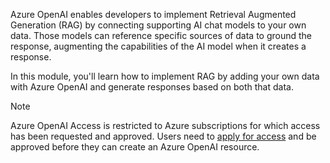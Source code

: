 Azure OpenAI enables developers to implement Retrieval Augmented Generation (RAG) by connecting supporting AI chat models to your own data. Those models can reference specific sources of data to ground the response, augmenting the capabilities of the AI model when it creates a response.

In this module, you'll learn how to implement RAG by adding your own data with Azure OpenAI and generate responses based on both that data.

> [!NOTE]
> Azure OpenAI Access is restricted to Azure subscriptions for which access has been requested and approved. Users need to [apply for access](/azure/cognitive-services/openai/overview#how-do-i-get-access-to-azure-openai?azure-portal=true) and be approved before they can create an Azure OpenAI resource.
